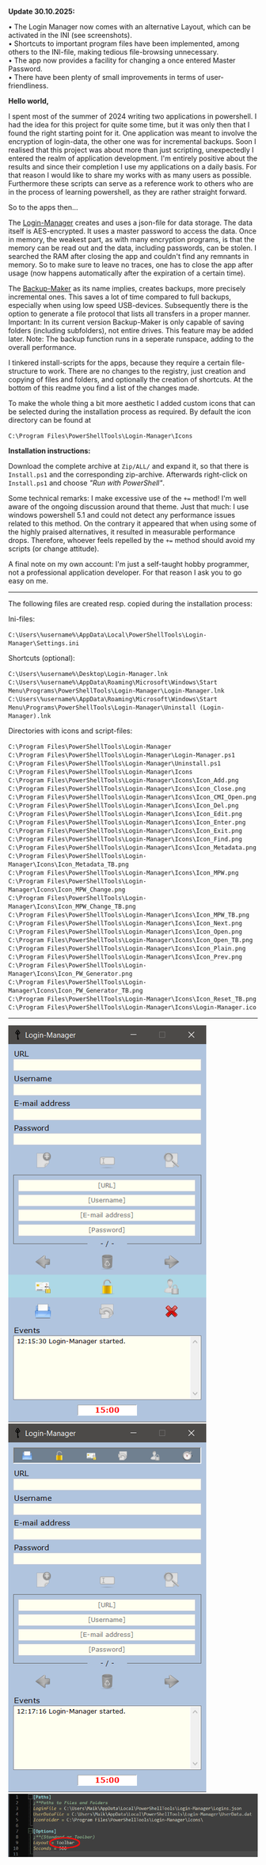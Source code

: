 **Update 30.10.2025:**

• The Login Manager now comes with an alternative Layout, which can be activated in the INI (see screenshots).\
• Shortcuts to important program files have been implemented, among others to the INI-file, making tedious file-browsing unnecessary.\
• The app now provides a facility for changing a once entered Master Password.\
• There have been plenty of small improvements in terms of user-friendliness.

**Hello world,**

I spent most of the summer of 2024 writing two applications in powershell. I had the idea for this project for quite some time, but it was only then that I found the right starting point for it. One application was meant to involve the encryption of login-data, the other one was for incremental backups. Soon I realised that this project was about more than just scripting, unexpectedly I entered the realm of application development. I'm entirely positive about the results and since their completion I use my applications on a daily basis. For that reason I would like to share my works with as many users as possible. Furthermore these scripts can serve as a reference work to others who are in the process of learning powershell, as they are rather straight forward.

So to the apps then...

The [Login-Manager](https://github.com/Jonik-Iardithas/Login-Manager_ENG/) creates and uses a json-file for data storage. The data itself is AES-encrypted. It uses a master password to access the data. Once in memory, the weakest part, as with many encryption programs, is that the memory can be read out and the data, including passwords, can be stolen. I searched the RAM after closing the app and couldn't find any remnants in memory. So to make sure to leave no traces, one has to close the app after usage (now happens automatically after the expiration of a certain time).

The [Backup-Maker](https://github.com/Jonik-Iardithas/Backup-Maker_ENG/) as its name implies, creates backups, more precisely incremental ones. This saves a lot of time compared to full backups, especially when using low speed USB-devices. Subsequently there is the option to generate a file protocol that lists all transfers in a proper manner. Important: In its current version Backup-Maker is only capable of saving folders (including subfolders), not entire drives. This feature may be added later. Note: The backup function runs in a seperate runspace, adding to the overall performance.

I tinkered install-scripts for the apps, because they require a certain file-structure to work. There are no changes to the registry, just creation and copying of files and folders, and optionally the creation of shortcuts. At the bottom of this readme you find a list of the changes made.

To make the whole thing a bit more aesthetic I added custom icons that can be selected during the installation process as required. By default the icon directory can be found at

`C:\Program Files\PowerShellTools\Login-Manager\Icons`

**Installation instructions:**

Download the complete archive at `Zip/ALL/` and expand it, so that there is `Install.ps1` and the corresponding zip-archive. Afterwards right-click on `Install.ps1` and choose *"Run with PowerShell"*.

Some technical remarks: I make excessive use of the `+=` method! I'm well aware of the ongoing discussion around that theme. Just that much: I use windows powershell 5.1 and could not detect any performance issues related to this method. On the contrary it appeared that when using some of the highly praised alternatives, it resulted in measurable performance drops. Therefore, whoever feels repelled by the `+=` method should avoid my scripts (or change attitude).

A final note on my own account: I'm just a self-taught hobby programmer, not a professional application developer. For that reason I ask you to go easy on me.

---

The following files are created resp. copied during the installation process:

Ini-files:

`C:\Users\%username%\AppData\Local\PowerShellTools\Login-Manager\Settings.ini`

Shortcuts (optional):

`C:\Users\%username%\Desktop\Login-Manager.lnk`\
`C:\Users\%username%\AppData\Roaming\Microsoft\Windows\Start Menu\Programs\PowerShellTools\Login-Manager\Login-Manager.lnk`\
`C:\Users\%username%\AppData\Roaming\Microsoft\Windows\Start Menu\Programs\PowerShellTools\Login-Manager\Uninstall (Login-Manager).lnk`

Directories with icons and script-files:

`C:\Program Files\PowerShellTools\Login-Manager`\
`C:\Program Files\PowerShellTools\Login-Manager\Login-Manager.ps1`\
`C:\Program Files\PowerShellTools\Login-Manager\Uninstall.ps1`\
`C:\Program Files\PowerShellTools\Login-Manager\Icons`\
`C:\Program Files\PowerShellTools\Login-Manager\Icons\Icon_Add.png`\
`C:\Program Files\PowerShellTools\Login-Manager\Icons\Icon_Close.png`\
`C:\Program Files\PowerShellTools\Login-Manager\Icons\Icon_CMI_Open.png`\
`C:\Program Files\PowerShellTools\Login-Manager\Icons\Icon_Del.png`\
`C:\Program Files\PowerShellTools\Login-Manager\Icons\Icon_Edit.png`\
`C:\Program Files\PowerShellTools\Login-Manager\Icons\Icon_Enter.png`\
`C:\Program Files\PowerShellTools\Login-Manager\Icons\Icon_Exit.png`\
`C:\Program Files\PowerShellTools\Login-Manager\Icons\Icon_Find.png`\
`C:\Program Files\PowerShellTools\Login-Manager\Icons\Icon_Metadata.png`\
`C:\Program Files\PowerShellTools\Login-Manager\Icons\Icon_Metadata_TB.png`\
`C:\Program Files\PowerShellTools\Login-Manager\Icons\Icon_MPW.png`\
`C:\Program Files\PowerShellTools\Login-Manager\Icons\Icon_MPW_Change.png`\
`C:\Program Files\PowerShellTools\Login-Manager\Icons\Icon_MPW_Change_TB.png`\
`C:\Program Files\PowerShellTools\Login-Manager\Icons\Icon_MPW_TB.png`\
`C:\Program Files\PowerShellTools\Login-Manager\Icons\Icon_Next.png`\
`C:\Program Files\PowerShellTools\Login-Manager\Icons\Icon_Open.png`\
`C:\Program Files\PowerShellTools\Login-Manager\Icons\Icon_Open_TB.png`\
`C:\Program Files\PowerShellTools\Login-Manager\Icons\Icon_Plain.png`\
`C:\Program Files\PowerShellTools\Login-Manager\Icons\Icon_Prev.png`\
`C:\Program Files\PowerShellTools\Login-Manager\Icons\Icon_PW_Generator.png`\
`C:\Program Files\PowerShellTools\Login-Manager\Icons\Icon_PW_Generator_TB.png`\
`C:\Program Files\PowerShellTools\Login-Manager\Icons\Icon_Reset_TB.png`\
`C:\Program Files\PowerShellTools\Login-Manager\Icons\Login-Manager.ico`

---

![Login-Manager_Screenshot](https://github.com/Jonik-Iardithas/Login-Manager_ENG/blob/main/Img/Login-Manager_ENG.png)
<br>
![Login-Manager_Screenshot](https://github.com/Jonik-Iardithas/Login-Manager_ENG/blob/main/Img/Login-Manager_ENG_TB.png)
<br>
![Login-Manager_Screenshot](https://github.com/Jonik-Iardithas/Login-Manager_ENG/blob/main/Img/Settings_TB.png)
